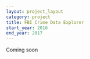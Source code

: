 ```yaml
---
layout: project_layout
category: project
title: FBI Crime Data Explorer
start_year: 2016
end_year: 2017
---
```


Coming soon